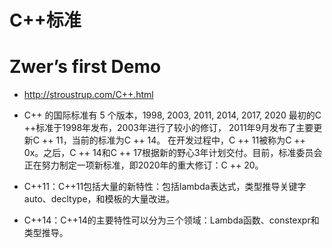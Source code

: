 # C++标准


# Zwer’s first Demo

* http://stroustrup.com/C++.html

* C++ 的国际标准有 5 个版本，1998, 2003, 2011, 2014, 2017, 2020 最初的C ++标准于1998年发布，2003年进行了较小的修订， 2011年9月发布了主要更新C ++ 11，当前的标准为C ++ 14。 在开发过程中，C ++ 11被称为C ++ 0x。之后，C ++ 14和C ++ 17根据新的野心3年计划交付。目前，标准委员会正在努力制定一项新标准，即2020年的重大修订：C ++ 20。

* C++11：C++11包括大量的新特性：包括lambda表达式，类型推导关键字auto、decltype，和模板的大量改进。

* C++14：C++14的主要特性可以分为三个领域：Lambda函数、constexpr和类型推导。

